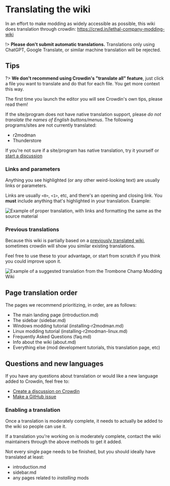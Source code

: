 # Translating the wiki

In an effort to make modding as widely accessible as possible, this wiki does translation through crowdin: https://crwd.in/lethal-company-modding-wiki

!> **Please don't submit automatic translations.** Translations only using ChatGPT, Google Translate, or similar machine translation will be rejected.

## Tips

?> **We don't recommend using Crowdin's "translate all" feature**, just click a file you want to translate and do that for each file. You get more context this way.

The first time you launch the editor you will see Crowdin's own tips, please read them!

If the site/program does not have native translation support, please *do not translate the names of English buttons/menus*. The following programs/sites are not currently translated:
- r2modman
- Thunderstore

If you're not sure if a site/program has native translation, try it yourself or [start a discussion](#Questions-and-new-languages)

### Links and parameters

Anything you see highlighted (or any other weird-looking text) are usually links or parameters.

Links are usually `<0>`, `<1>`, etc, and there's an opening and closing link. You **must** include anything that's highlighted in your translation. Example:

![Example of proper translation, with links and formatting the same as the source material](../docs/files/translating-the-wiki/dutchformattingexample.png)

### Previous translations

Because this wiki is partially based on a [previously translated wiki](https://trombone.wiki), sometimes crowdin will show you similar existing translations.

Feel free to use these to your advantage, or start from scratch if you think you could improve upon it.

![Example of a suggested translation from the Trombone Champ Modding Wiki](../docs/files/translating-the-wiki/suggestions.png)

## Page translation order

The pages we recommend prioritizing, in order, are as follows:
- The main landing page (introduction.md)
- The sidebar (sidebar.md)
- Windows modding tutorial (installing-r2modman.md)
- Linux modding tutorial (installing-r2modman-linux.md)
- Frequently Asked Questions (faq.md)
- Info about the wiki (about.md)
- Everything else (mod development tutorials, this translation page, etc)

## Questions and new languages

If you have any questions about translation or would like a new language added to Crowdin, feel free to:
- [Create a discussion on Crowdin](https://crowdin.com/project/lethal-company-modding-wiki/discussions)
- [Make a GitHub issue](https://github.com/LethalCompany/ModdingWiki/issues)


### Enabling a translation
Once a translation is moderately complete, it needs to actually be added to the wiki so people can use it.

If a translation you're working on is moderately complete, contact the wiki maintainers through the above methods to get it added.

Not every single page needs to be finished, but you should ideally have translated at least:
- introduction.md
- sidebar.md
- any pages related to *installing* mods
